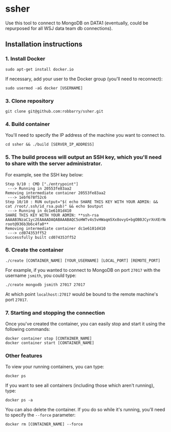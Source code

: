 # ssher

Use this tool to connect to MongoDB on DATA1 (eventually, could be repurposed for all WSJ data team db connections).

## Installation instructions

### 1. Install Docker

	sudo apt-get install docker.io

If necessary, add your user to the Docker group (you'll need to reconnect):

	sudo usermod -aG docker [USERNAME]

### 3. Clone repository

	git clone git@github.com:robbarry/ssher.git

### 4. Build container

You'll need to specify the IP address of the machine you want to connect to.

	cd ssher && ./build [SERVER_IP_ADDRESS]

### 5. The build process will output an SSH key, which you'll need to share with the server administrator.

For example, see the SSH key below:

	Step 9/10 : CMD ["./entrypoint"]
	 ---> Running in 20553fe83aa2
	Removing intermediate container 20553fe83aa2
	 ---> 1ebf678f52c6
	Step 10/10 : RUN output="$( echo SHARE THIS KEY WITH YOUR ADMIN: &&                cat /root/.ssh/id_rsa.pub)" && echo $output
	 ---> Running in dc1e6101d410
	SHARE THIS KEY WITH YOUR ADMIN: **ssh-rsa AAAAB3NzaC1yc2EAAAADAQABAAABAQC5oHWTv4s5vHWaqm5Xx8ovyG+bgOB0JCyrXnXErNq9wjnWhB3jGirSQTMGHj53p3hDWR+gV1Zgf8BJfwp4ODsuPpMnuMNyuUMWlItyKxQco8P8zi8sjJ3TfW2DNYf0QGEdkvFIMryejIoFoooDC3uUI0ofMRuyC2VPT+wOLmSOf2mgDL838XYis4Z2BC/nlVMqk+Xd792Jrgmw1deP4bT4Jb1KJC3VuZdk8mZNE7vOtQYciP5rGp3xgJPT1ZFPfIvf3GkKwQlF80B7+UsfcbRjGvUoR17EozzF+lp88xTCsDOsa51yh1ItVD4sysnJu8deqSpuEg6R1RwB/cfs9b0f root@936b3b6c4fa0**
	Removing intermediate container dc1e6101d410
	 ---> cd074353ff52
	Successfully built cd074353ff52

### 6. Create the container

	./create [CONTAINER_NAME] [YOUR_USERNAME] [LOCAL_PORT] [REMOTE_PORT]

For example, if you wanted to connect to MongoDB on port `27017` with the username `jsmith`, you could type:

	./create mongodb jsmith 27017 27017

At which point `localhost:27017` would be bound to the remote machine's port `27017`.

### 7. Starting and stopping the connection

Once you've created the container, you can easily stop and start it using the following commands:

	docker container stop [CONTAINER_NAME]
	docker container start [CONTAINER_NAME]

### Other features

To view your running containers, you can type:

	docker ps

If you want to see all containers (including those which aren't running), type:

	docker ps -a

You can also delete the container. If you do so while it's running, you'll need to specify the `--force` parameter:

	docker rm [CONTAINER_NAME] --force